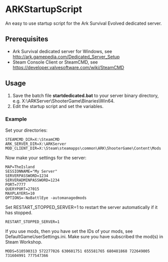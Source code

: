 # ARKStartupScript

An easy to use startup script for the Ark Survival Evolved dedicated server.

## Prerequisites

- Ark Survival dedicated server for Windows, see http://ark.gamepedia.com/Dedicated_Server_Setup
- Steam Console Client or SteamCMD, see https://developer.valvesoftware.com/wiki/SteamCMD

## Usage

1. Save the batch file **startdedicated.bat** to your server binary directory, e.g. X:\ARKServer\ShooterGame\Binaries\Win64\.
2. Edit the startup script and set the variables.

### Example
Set your directories:

```
STEAMCMD_DIR=X:\SteamCMD
ARK_SERVER_DIR=X:\ARKServer
MOD_CLIENT_DIR=X:\Steam\steamapps\common\ARK\ShooterGame\Content\Mods
```

Now make your settings for the server:

```
MAP=TheIsland
SESSIONNAME="My Server"
SERVERPASSWORD=1234
SERVERADMINPASSWORD=1234
PORT=7777
QUERYPORT=27015
MAXPLAYERS=10
OPTIONS=-NoBattlEye -automanagedmods
```

Set RESTART_STOPPED_SERVER=1 to restart the server automatically if it has stopped.

```
RESTART_STOPPED_SERVER=1
```

If you use mods, then you have set the IDs of your mods, see DefaultGameUserSettings.ini.
Make sure you have subscribed the mod(s) in Steam Workshop.

```
MODS=510590313 572277026 630601751 655581765 680481868 722649005 731604991 777547366
```

